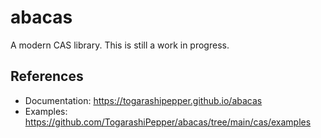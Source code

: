 # abacas

A modern CAS library. This is still a work in progress.

## References

* Documentation: <https://togarashipepper.github.io/abacas>
* Examples: <https://github.com/TogarashiPepper/abacas/tree/main/cas/examples>
